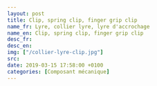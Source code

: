 ```yaml
---
layout: post
title: Clip, spring clip, finger grip clip
name_fr: Lyre, collier lyre, lyre d'accrochage
name_en: Clip, spring clip, finger grip clip
desc_fr: 
desc_en: 
img: ["/collier-lyre-clip.jpg"]
src: 
date: 2019-03-15 17:58:00 +0100
categories: [Composant mécanique]
---
```

